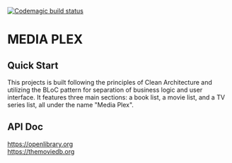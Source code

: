 [![Codemagic build status](https://api.codemagic.io/apps/63dcb533814c5d9f76fc937c/63dcb533814c5d9f76fc937b/status_badge.svg)](https://codemagic.io/apps/63dcb533814c5d9f76fc937c/63dcb533814c5d9f76fc937b/latest_build)

# MEDIA PLEX

## Quick Start
This projects is built following the principles of Clean Architecture and utilizing the BLoC pattern for separation of business logic and user interface. It features three main sections: a book list, a movie list, and a TV series list, all under the name "Media Plex".

## API Doc
https://openlibrary.org</br>
https://themoviedb.org
